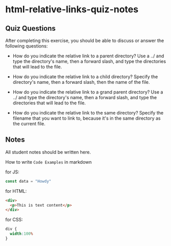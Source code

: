 # html-relative-links-quiz-notes

## Quiz Questions

After completing this exercise, you should be able to discuss or answer the following questions:

- How do you indicate the relative link to a parent directory?
Use a ../ and type the directory's name, then a forward slash, and type the directories that will lead to the file.

- How do you indicate the relative link to a child directory?
Specify the directory's name, then a forward slash, then the name of the file.

- How do you indicate the relative link to a grand parent directory?
Use a ../ and type the directory's name, then a forward slash, and type the directories that will lead to the file.

- How do you indicate the relative link to the same directory?
Specify the filename that you want to link to, because it's in the same directory as the current file.

## Notes

All student notes should be written here.


How to write `Code Examples` in markdown

for JS:
```javascript
const data = "Howdy"
```

for HTML:
```html
<div>
  <p>This is text content</p>
</div>
```

for CSS:
```css
div {
  width:100%
}
```
